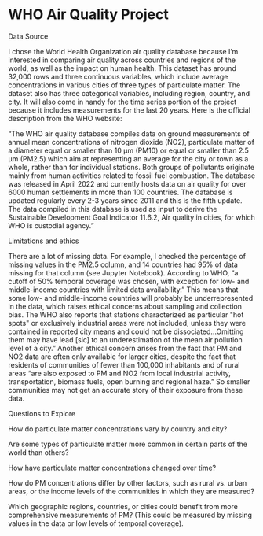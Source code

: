 # WHO Air Quality Project

Data Source

I chose the World Health Organization air quality database because I’m interested in comparing air quality across countries and regions of the world, as well as the impact on human health. This dataset has around 32,000 rows and three continuous variables, which include average concentrations in various cities of three types of particulate matter. The dataset also has three categorical variables, including region, country, and city.  It will also come in handy for the time series portion of the project because it includes measurements for the last 20 years. Here is the official description from the WHO website:

“The WHO air quality database compiles data on ground measurements of annual mean concentrations of nitrogen dioxide (NO2), particulate matter of a diameter equal or smaller than 10 μm (PM10) or equal or smaller than 2.5 μm (PM2.5) which aim at representing an average for the city or town as a whole, rather than for individual stations. Both groups of pollutants originate mainly from human activities related to fossil fuel combustion.
The database was released in April 2022 and currently hosts data on air quality for over 6000 human settlements in more than 100 countries.
The database is updated regularly every 2-3 years since 2011 and this is the fifth update. The data compiled in this database is used as input to derive the Sustainable Development Goal Indicator 11.6.2, Air quality in cities, for which WHO is custodial agency.” 

 
Limitations and ethics

There are a lot of missing data. For example, I checked the percentage of missing values in the PM2.5 column, and 14 countries had 95% of data missing for that column (see Jupyter Notebook). According to WHO, “a cutoff of 50% temporal coverage was chosen, with exception for low- and middle-income countries with limited data availability.” This means that some low- and middle-income countries will probably be underrepresented in the data, which raises ethical concerns about sampling and collection bias. The WHO also reports that stations characterized as particular "hot spots" or exclusively industrial areas were not included, unless they were contained in reported city means and could not be dissociated…Omitting them may have lead [sic] to an underestimation of the mean air pollution level of a city.” Another ethical concern arises from the fact that PM and NO2 data are often only available for larger cities, despite the fact that residents of communities of fewer than 100,000 inhabitants and of rural areas “are also exposed to PM and NO2 from local industrial activity, transportation, biomass fuels, open burning and regional haze.” So smaller communities may not get an accurate story of their exposure from these data.
 
Questions to Explore

How do particulate matter concentrations vary by country and city?

Are some types of particulate matter more common in certain parts of the world than others?

How have particulate matter concentrations changed over time?

How do PM concentrations differ by other factors, such as rural vs. urban areas, or the income levels of the communities in which they are measured? 

Which geographic regions, countries, or cities could benefit from more comprehensive measurements of PM? (This could be measured by missing values in the data or low levels of temporal coverage).

